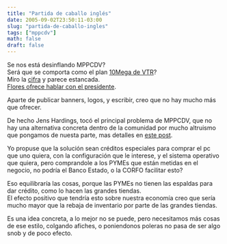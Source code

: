 ```yaml
---
title: "Partida de caballo inglés"
date: 2005-09-02T23:50:11-03:00
slug: "partida-de-caballo-ingles"
tags: ["mppcdv"]
math: false
draft: false
---
```


Se nos está desinflando MPPCDV?\
Será que se comporta como el plan [10Mega de VTR](/archives/2005/09/conexion_con_an.html)?\
Miro la [cifra](http://mppc.tardis.cl/) y parece estancada.\
[Flores ofrece hablar con el
presidente](http://www.fernandoflores.cl/node/644).

Aparte de publicar banners, logos, y escribir, creo que no hay mucho más
que ofrecer.

De hecho Jens Hardings, tocó el principal problema de MPPCDV, que no hay
una alternativa concreta dentro de la comunidad por mucho altruismo que
pongamos de nuesta parte, mas detalles en [este
post](http://listas.inf.utfsm.cl/pipermail/linux/2005-August/021942.html).

Yo propuse que la solución sean créditos especiales para comprar el pc
que uno quiera, con la configuración que le interese, y el sistema
operativo que quiera, pero comprandole a los PYMEs que están metidas en
el negocio, no podría el Banco Estado, o la CORFO facilitar esto?

Eso equilibraría las cosas, porque las PYMEs no tienen las espaldas para
dar crédito, como lo hacen las grandes tiendas.\
El efecto positivo que tendría esto sobre nuestra economía creo que
sería mucho mayor que la rebaja de inventario por parte de las grandes
tiendas.

Es una idea concreta, a lo mejor no se puede, pero necesitamos más cosas
de ese estilo, colgando afiches, o poniendonos poleras no pasa de ser
algo snob y de poco efecto.
